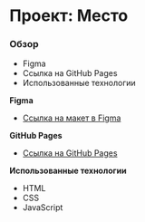 # Проект: Место

### Обзор

* Figma
* Cсылка на GitHub Pages
* Использованные технологии

**Figma**

* [Ссылка на макет в Figma](https://www.figma.com/file/2cn9N9jSkmxD84oJik7xL7/JavaScript.-Sprint-4?node-id=0%3A1)

**GitHub Pages**

* [Ссылка на GitHub Pages](https://nika414.github.io/mesto/)

**Использованные технологии**
* HTML
* CSS
* JavaScript
